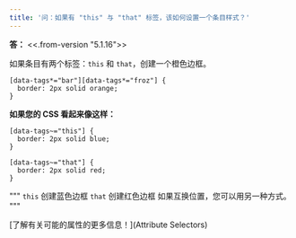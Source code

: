 ```yaml
---
title: '问：如果有 "this" 与 "that" 标签，该如何设置一个条目样式？'
---
```


**答：** <<.from-version "5.1.16">>

如果条目有两个标签：`this` 和 `that`，创建一个橙色边框。

```
[data-tags*="bar"][data-tags*="froz"] {
  border: 2px solid orange;
}
```

**如果您的 CSS 看起来像这样：**

```
[data-tags~="this"] {
  border: 2px solid blue;
}

[data-tags~="that"] {
  border: 2px solid red;
}
```

"""
`this` 创建蓝色边框
`that` 创建红色边框
如果互换位置，您可以用另一种方式。
"""

[了解有关可能的属性的更多信息！](Attribute Selectors)